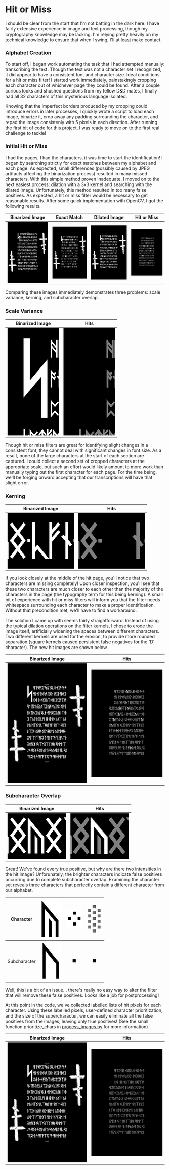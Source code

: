 # Hit or Miss

I should be clear from the start that I'm not batting in the dark here. I have fairly extensive experience in image and text processing, though my cryptography knowledge may be lacking. I'm relying pretty heavily on my technical knowledge to ensure that when I swing, I'll at least make contact. 

### Alphabet Creation

To start off, I began work automating the task that I had attempted manually: transcribing the text. Though the text was not a character set I recognized, it did appear to have a consistent font and character size. Ideal conditions for a hit or miss filter! I started work immediately, painstakingly cropping each character out of whichever page they could be found. After a couple curious looks and shushed questions from my fellow D&D mates, I finally had all 32 characters of this mysterious language isolated.

Knowing that the imperfect borders produced by my cropping could introduce errors in later processes, I quickly wrote a script to load each image, binarize it, crop away any padding surrounding the character, and repad the image consistenly with 5 pixels in each direction. After running the first bit of code for this project, I was ready to move on to the first real challenge to tackle!

### Initial Hit or Miss

I had the pages, I had the characters, it was time to start the identification! I began by searching strictly for exact matches between my alphabet and each page. As expected, small differences (possibly caused by JPEG artifacts affecting the binarization process) resulted in many missed characters. With this simple method proven inadequate, I moved on to the next easiest process: dilation with a 3x3 kernel and searching with the dilated image. Unfortunately, this method resulted in too many false positives. As expected, a hit or miss filter would be necessary to get reasonable results. After some quick implementation with OpenCV, I got the following results.

 Binarized Image | Exact Match | Dilated Image | Hit or Miss
:---------------:|:-----------:|:-------------:|:-----------:
![binarized image](https://raw.githubusercontent.com/ralphatobe/cicada-3301/master/docs/img/0_original.png "Binarized Image") | ![exact match](https://raw.githubusercontent.com/ralphatobe/cicada-3301/master/docs/img/0_exact.png "Exact Match") | ![dilate](https://raw.githubusercontent.com/ralphatobe/cicada-3301/master/docs/img/0_dilate.png "Dilated Image") | ![hit or miss](https://raw.githubusercontent.com/ralphatobe/cicada-3301/master/docs/img/0_hits.png "Hit or Miss")

Comparing these images immediately demonstrates three problems: scale variance, kerning, and subcharacter overlap.

### Scale Variance

 Binarized Image | Hits
:---------------:|:----:
![binarized image](https://raw.githubusercontent.com/ralphatobe/cicada-3301/master/docs/img/start_char.png "Binarized Image") | ![hits](https://raw.githubusercontent.com/ralphatobe/cicada-3301/master/docs/img/missing_start.png "Hits")

Though hit or miss filters are great for identifying slight changes in a consistent font, they cannot deal with significant changes in font size. As a result, none of the large characters at the start of each section are captured. I could collect a second set of cropped characters at the appropriate scale, but such an effort would likely amount to more work than manually typing out the first character for each page. For the time being, we'll be forging onward accepting that our transcriptions will have that slight error.

### Kerning

 Binarized Image | Hits
:---------------:|:----:
![binarized image](https://raw.githubusercontent.com/ralphatobe/cicada-3301/master/docs/img/chars.png "Binarized Image") | ![hits](https://raw.githubusercontent.com/ralphatobe/cicada-3301/master/docs/img/missing_chars.png "Hits")

If you look closely at the middle of the hit page, you'll notice that two characters are missing completely! Upon closer inspection, you'll see that these two characters are much closer to each other than the majority of the characters in the page (the typography term for this being kerning). A small bit of experience with hit or miss filters will inform you that the filter needs whitespace surrounding each character to make a proper identification. Without that precondition met, we'll have to find a workaround.

The solution I came up with seems fairly straightforward. Instead of using the typical dilation operations on the filter kernels, I chose to erode the image itself, artificially widening the spaces between different characters. Two different kernels are used for the erosion, to provide more rounded separation (square kernels caused persistent false negatives for the 'D' character). The new hit images are shown below.

 Binarized Image | Hits
:---------------:|:----:
![binarized image](https://raw.githubusercontent.com/ralphatobe/cicada-3301/master/docs/img/0_original.png "0_Binarized Image") | ![hits](https://raw.githubusercontent.com/ralphatobe/cicada-3301/master/docs/img/0_hits.png "0_Hits")

### Subcharacter Overlap

 Binarized Image | Hits
:---------------:|:----:
![binarized image](https://raw.githubusercontent.com/ralphatobe/cicada-3301/master/docs/img/normal_char.png "Binarized Image") | ![hits](https://raw.githubusercontent.com/ralphatobe/cicada-3301/master/docs/img/highlight_char.png "Hits")

Great! We've found every true positive, but why are there two intensities in the hit image? Unforunately, the brighter characters indicate false positives occurring due to complete subcharacter overlap. Examining the character set reveals three characters that perfectly contain a different character from our alphabet.

 Character | ![Y](https://raw.githubusercontent.com/ralphatobe/cicada-3301/master/docs/img/Y.png "Y") | ![4 dots](https://raw.githubusercontent.com/ralphatobe/cicada-3301/master/docs/img/dots_4.png "4 Dots") | ![13 dots](https://raw.githubusercontent.com/ralphatobe/cicada-3301/master/docs/img/dots_13.png "13 Dots")
:-:|:-:|:-:|:-:
Subcharacter | ![U](https://raw.githubusercontent.com/ralphatobe/cicada-3301/master/docs/img/U.png "U") | ![1 dot](https://raw.githubusercontent.com/ralphatobe/cicada-3301/master/docs/img/dots_1.png "1 Dot") | ![1 dot](https://raw.githubusercontent.com/ralphatobe/cicada-3301/master/docs/img/dots_1.png "1 Dot")

Well, this is a bit of an issue... there's really no easy way to alter the filter that will remove these false positives. Looks like a job for postprocessing!

At this point in the code, we've collected labelled lists of hit pixels for each character. Using these labelled pixels, user-defined character prioritization, and the size of the supercharacter, we can easily eliminate all the false positives from the images, leaving only true positives! (See the small function prioritize_chars in [process_images.py](https://github.com/ralphatobe/cicada-3301/blob/master/process_images.py) for more information)

 Binarized Image | Hits
:---------------:|:----:
![binarized image](https://raw.githubusercontent.com/ralphatobe/cicada-3301/master/docs/img/0_original.png "0_Binarized Image") | ![hits](https://raw.githubusercontent.com/ralphatobe/cicada-3301/master/docs/img/0_prioritized.png "0_Hits")
